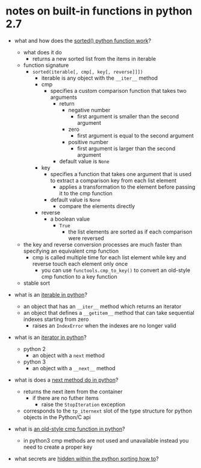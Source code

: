 # notes on built-in functions in python 2.7


* what and how does the [sorted() python function work](https://docs.python.org/2/library/functions.html#sorted)?
	* what does it do
		* returns a new sorted list from the items in iterable
	* function signature
		* `sorted(iterable[, cmp[, key[, reverse]]])`
			* iterable is any object with the `__iter__` method
			* cmp 
				* specifies a custom comparison function that takes two arguments
					* return  
						* negative number
							* first argument is smaller than the second argument	
						* zero
							* first argument is equal to the second argument
						* positive number
							* first argument is larger than the second argument
					* default value is `None`
			* key 
				* specifies a function that takes one argument that is used to extract a comparison key from each list element
					* applies a transformation to the element before passing it to the cmp function
				* default value is `None`
					* compare the elements directly
			* reverse
				* a boolean value
					* `True`
						* the list elements are sorted as if each comparison were reversed
	* the key and reverse conversion processes are much faster than specifying an equivalent cmp function
		* cmp is called multiple time for each list element while key and reverse touch each element only once
			* you can use `functools.cmp_to_key()` to convert an old-style cmp function to a key function
	* stable sort

* what is an [iterable in python](http://stackoverflow.com/questions/9884132/what-exactly-are-pythons-iterator-iterable-and-iteration-protocols)?
	* an object that has an `__iter__` method which returns an iterator
	* an object that defines a `__getitem__` method that can take sequential indexes starting from zero
		* raises an `IndexError` when the indexes are no longer valid

* what is an [iterator in python](http://stackoverflow.com/questions/9884132/what-exactly-are-pythons-iterator-iterable-and-iteration-protocols)?
	* python 2
		* an object with a `next` method
	* python 3
		* an object with a `__next__` method

* what is does a [next method do in python](https://docs.python.org/dev/library/stdtypes.html#iterator-types)?
	* returns the next item from the container
		* if there are no futher items 
			* raise the `StopIteration` exception
	* corresponds to the `tp_iternext` slot of the type structure for python objects in the Python/C api

* what is [an old-style cmp function in python](http://stackoverflow.com/questions/30043067/python3-style-sorting-old-cmp-method-functionality-in-new-key-mechanism)?
	* in python3 cmp methods are not used and unavailable instead you need to create a proper key

* what secrets are [hidden within the python sorting how to](https://docs.python.org/2/howto/sorting.html)?












